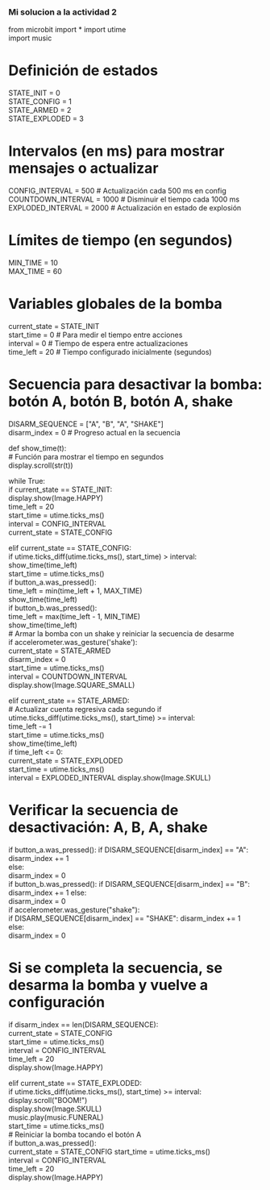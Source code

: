 ### Mi solucion a la actividad 2

from microbit import * 
import utime              
import music
             
# Definición de estados          
STATE_INIT = 0            
STATE_CONFIG = 1                                 
STATE_ARMED = 2               
STATE_EXPLODED = 3                
              
# Intervalos (en ms) para mostrar mensajes o actualizar              
CONFIG_INTERVAL = 500    # Actualización cada 500 ms en config                          
COUNTDOWN_INTERVAL = 1000 # Disminuir el tiempo cada 1000 ms             
EXPLODED_INTERVAL = 2000  # Actualización en estado de explosión              

# Límites de tiempo (en segundos)               
MIN_TIME = 10            
MAX_TIME = 60                     

# Variables globales de la bomba               
current_state = STATE_INIT               
start_time = 0          # Para medir el tiempo entre acciones              
interval = 0            # Tiempo de espera entre actualizaciones               
time_left = 20          # Tiempo configurado inicialmente (segundos)                
                   
# Secuencia para desactivar la bomba: botón A, botón B, botón A, shake               
DISARM_SEQUENCE = ["A", "B", "A", "SHAKE"]                        
disarm_index = 0  # Progreso actual en la secuencia            

def show_time(t):                 
    # Función para mostrar el tiempo en segundos                                    
    display.scroll(str(t))                 

while True:            
    if current_state == STATE_INIT:               
        display.show(Image.HAPPY)            
        time_left = 20            
        start_time = utime.ticks_ms()                   
        interval = CONFIG_INTERVAL          
        current_state = STATE_CONFIG               

   elif current_state == STATE_CONFIG:                       
        if utime.ticks_diff(utime.ticks_ms(), start_time) > interval:           
            show_time(time_left)             
            start_time = utime.ticks_ms()             
        if button_a.was_pressed():                 
            time_left = min(time_left + 1, MAX_TIME)            
            show_time(time_left)            
        if button_b.was_pressed():             
            time_left = max(time_left - 1, MIN_TIME)                                        
            show_time(time_left)                     
        # Armar la bomba con un shake y reiniciar la secuencia de desarme           
        if accelerometer.was_gesture('shake'):                        
            current_state = STATE_ARMED             
            disarm_index = 0          
            start_time = utime.ticks_ms()           
            interval = COUNTDOWN_INTERVAL          
            display.show(Image.SQUARE_SMALL)                                    
               
   elif current_state == STATE_ARMED:                
        # Actualizar cuenta regresiva cada segundo 
        if utime.ticks_diff(utime.ticks_ms(), start_time) >= interval:             
            time_left -= 1            
            start_time = utime.ticks_ms()          
            show_time(time_left)            
            if time_left <= 0:          
                current_state = STATE_EXPLODED           
                start_time = utime.ticks_ms()                            
                interval = EXPLODED_INTERVAL
                display.show(Image.SKULL)                                    
      
   # Verificar la secuencia de desactivación: A, B, A, shake           
   if button_a.was_pressed():
            if DISARM_SEQUENCE[disarm_index] == "A":                 
                disarm_index += 1           
            else:           
                disarm_index = 0                        
        if button_b.was_pressed():
            if DISARM_SEQUENCE[disarm_index] == "B":                 
                disarm_index += 1
            else:            
                disarm_index = 0            
        if accelerometer.was_gesture("shake"):                                     
            if DISARM_SEQUENCE[disarm_index] == "SHAKE":
                disarm_index += 1          
            else:              
                disarm_index = 0               
        
   # Si se completa la secuencia, se desarma la bomba y vuelve a configuración           
   if disarm_index == len(DISARM_SEQUENCE):                          
            current_state = STATE_CONFIG           
            start_time = utime.ticks_ms()                            
            interval = CONFIG_INTERVAL            
            time_left = 20                         
            display.show(Image.HAPPY)      
             
  elif current_state == STATE_EXPLODED:          
        if utime.ticks_diff(utime.ticks_ms(), start_time) >= interval:                                            
            display.scroll("BOOM!")                              
            display.show(Image.SKULL)                 
            music.play(music.FUNERAL)                
            start_time = utime.ticks_ms()          
        # Reiniciar la bomba tocando el botón A        
        if button_a.was_pressed():           
            current_state = STATE_CONFIG
            start_time = utime.ticks_ms()         
            interval = CONFIG_INTERVAL              
            time_left = 20                
            display.show(Image.HAPPY)             
